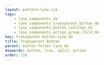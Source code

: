 ```yaml
---
layout: pattern-lyne.njk
tags: 
    - lyne_components_de
    - lyne_components_transparent_button_de
    - lyne_components_button_siblings_de
    - lyne_components_action_group_child_de
key: transparent-button-lyne_de
title: Transparent-Button
parent: button-folder-lyne_de
keywords: button, icon, split, action
order: 110
---
```

